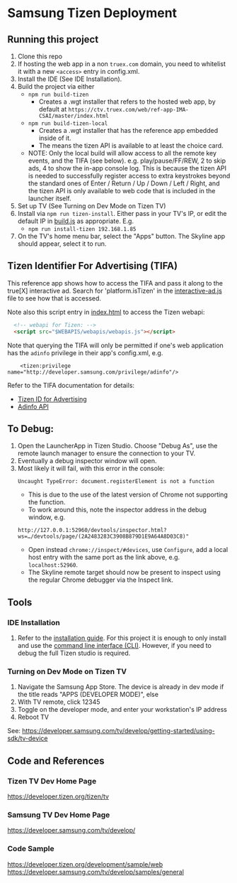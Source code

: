# Samsung Tizen Deployment

## Running this project
1. Clone this repo
1. If hosting the web app in a non `truex.com` domain, you need to whitelist it with a new `<access>` entry in config.xml.
1. Install the IDE (See IDE Installation).
1. Build the project via either
   * `npm run build-tizen`
      * Creates a .wgt installer that refers to the hosted web app, by default 
        at `https://ctv.truex.com/web/ref-app-IMA-CSAI/master/index.html`
   * `npm run build-tizen-local`
      * Creates a .wgt installer that has the reference app embedded inside of it.
      * The means the tizen API is available to at least the choice card.
   * NOTE: Only the local build will allow access to all the remote key events, and the TIFA (see below).
     e.g. play/pause/FF/REW, 2 to skip ads, 4 to show the in-app console log.
     This is because the tizen API is needed to successfully register access to extra keystrokes beyond the
     standard ones of Enter / Return / Up / Down / Left / Right, and the tizen API is only available to web
     code that is included in the launcher itself.
1. Set up TV (See Turning on Dev Mode on Tizen TV)
1. Install via `npm run tizen-install`. Either pass in your TV's IP, or edit the default IP in [build.js](./builder.js) as appropriate. E.g.
   * `npm run install-tizen 192.168.1.85` 
1. On the TV's home menu bar, select the "Apps" button. The Skyline app should appear, select it to run.

## Tizen Identifier For Advertising (TIFA)
This reference app shows how to access the TIFA and pass it along to the true[X] interactive ad.
Search for 'platform.isTizen' in the [interactive-ad.js](../../src/components/interactive-ad.js) file to see how that is accessed.

Note also this script entry in [index.html](../../src/simple/index.html) to access the Tizen webapi:
```html
  <!-- webapi for Tizen: -->
  <script src="$WEBAPIS/webapis/webapis.js"></script>
```

Note that querying the TIFA will only be permitted if one's web application has the `adinfo` privilege in their app's config.xml, e.g.
```
    <tizen:privilege name="http://developer.samsung.com/privilege/adinfo"/>
```

Refer to the TIFA documentation for details:
* [Tizen ID for Advertising](https://developer.samsung.com/smarttv/develop/guides/unique-identifiers-for-smarttv/tizen-id-for-advertising.html)
* [Adinfo API](https://developer.samsung.com/smarttv/develop/api-references/samsung-product-api-references/adinfo-api.html)
   
## To Debug:
1. Open the LauncherApp in Tizen Studio. Choose "Debug As", use the remote launch manager to ensure the connection to your TV.
1. Eventually a debug inspector window will open.
1. Most likely it will fail, with this error in the console:
    ```
    Uncaught TypeError: document.registerElement is not a function
    ```
    * This is due to the use of the latest version of Chrome not supporting the function.
    * To work around this, note the inspector address in the debug window, e.g.
    ```
    http://127.0.0.1:52960/devtools/inspector.html?ws=…/devtools/page/(2A2483283C3908B879D1E9A64A8D03C8)"
    ```
    * Open instead `chrome://inspect/#devices`, use `Configure`, add a local host entry with the same port as the link above, e.g. `localhost:52960`.
    * The Skyline remote target should now be present to inspect using the regular Chrome debugger via the Inspect link.  

## Tools
### IDE Installation
1. Refer to the [installation guide](https://docs.tizen.org/application/tizen-studio/setup/install-sdk). For this project it is enough to only install and use the [command line interface (CLI)](https://docs.tizen.org/application/tizen-studio/setup/install-sdk/#using-the-cli-installer). However, if you need to debug the full Tizen studio is required.

### Turning on Dev Mode on Tizen TV
1. Navigate the Samsung App Store. The device is already in dev mode if the title reads "APPS (DEVELOPER MODE)", else
1. With TV remote, click 12345
1. Toggle on the developer mode, and enter your workstation's IP address
1. Reboot TV

See: https://developer.samsung.com/tv/develop/getting-started/using-sdk/tv-device

## Code and References
### Tizen TV Dev Home Page
https://developer.tizen.org/tizen/tv

### Samsung TV Dev Home Page
https://developer.samsung.com/tv/develop/

### Code Sample
https://developer.tizen.org/development/sample/web
https://developer.samsung.com/tv/develop/samples/general
